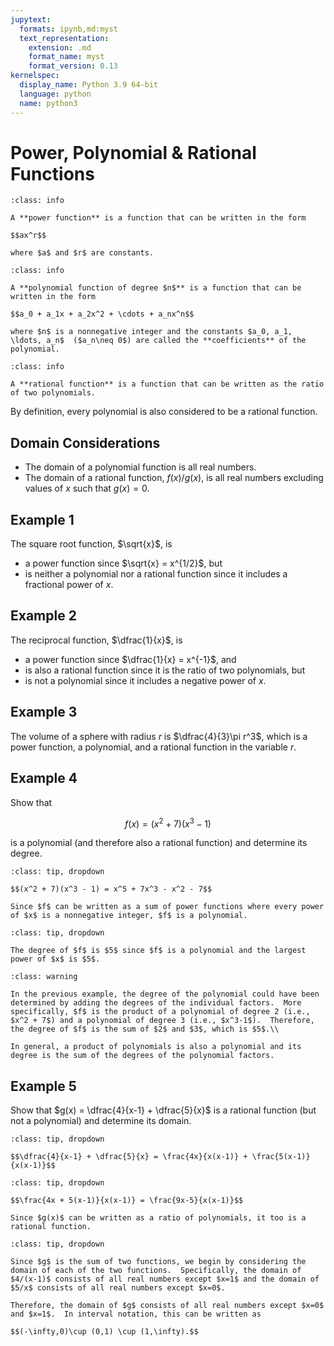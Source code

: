 ```yaml
---
jupytext:
  formats: ipynb,md:myst
  text_representation:
    extension: .md
    format_name: myst
    format_version: 0.13
kernelspec:
  display_name: Python 3.9 64-bit
  language: python
  name: python3
---
```

# Power, Polynomial & Rational Functions

```{admonition} Definition
:class: info

A **power function** is a function that can be written in the form

$$ax^r$$

where $a$ and $r$ are constants.
```


```{admonition} Definition
:class: info

A **polynomial function of degree $n$** is a function that can be written in the form

$$a_0 + a_1x + a_2x^2 + \cdots + a_nx^n$$

where $n$ is a nonnegative integer and the constants $a_0, a_1, \ldots, a_n$  ($a_n\neq 0$) are called the **coefficients** of the polynomial.
```


```{admonition} Definition
:class: info

A **rational function** is a function that can be written as the ratio of two polynomials.
```

By definition, every polynomial is also considered to be a rational function.


## Domain Considerations

- The domain of a polynomial function is all real numbers.
- The domain of a rational function, $f(x)/g(x)$, is all real numbers excluding values of $x$ such that $g(x) = 0$.



## Example 1

The square root function, $\sqrt{x}$, is

- a power function since $\sqrt{x} = x^{1/2}$, but
- is neither a polynomial nor a rational function since it includes a fractional power of $x$.


## Example 2

The reciprocal function, $\dfrac{1}{x}$, is 

- a power function since $\dfrac{1}{x} = x^{-1}$, and 
- is also a rational function since it is the ratio of two polynomials, but 
- is not a polynomial since it includes a negative power of $x$.


## Example 3

The volume of a sphere with radius $r$ is $\dfrac{4}{3}\pi r^3$, which is a power function, a polynomial, and a rational function in the variable $r$.


## Example 4

Show that 

$$f(x) = (x^2 + 7)(x^3 - 1)$$ 

is a polynomial (and therefore also a rational function) and determine its degree.


```{admonition} Step 1: Expand the product using the FOIL technique.
:class: tip, dropdown
 
$$(x^2 + 7)(x^3 - 1) = x^5 + 7x^3 - x^2 - 7$$

Since $f$ can be written as a sum of power functions where every power of $x$ is a nonnegative integer, $f$ is a polynomial.
```

```{admonition} Step 2: Determine the degree of $f$.
:class: tip, dropdown

The degree of $f$ is $5$ since $f$ is a polynomial and the largest power of $x$ is $5$.
```




```{admonition} Observation
:class: warning

In the previous example, the degree of the polynomial could have been determined by adding the degrees of the individual factors.  More specifically, $f$ is the product of a polynomial of degree 2 (i.e., $x^2 + 7$) and a polynomial of degree 3 (i.e., $x^3-1$).  Therefore, the degree of $f$ is the sum of $2$ and $3$, which is $5$.\\

In general, a product of polynomials is also a polynomial and its degree is the sum of the degrees of the polynomial factors.  
```



## Example 5

Show that $g(x) = \dfrac{4}{x-1} + \dfrac{5}{x}$ is a rational function (but not a polynomial) and determine its domain.

```{admonition} Step 1: Get a common denominator.
:class: tip, dropdown

$$\dfrac{4}{x-1} + \dfrac{5}{x} = \frac{4x}{x(x-1)} + \frac{5(x-1)}{x(x-1)}$$
```


```{admonition} Step 2: Add numerators and simplify.
:class: tip, dropdown

$$\frac{4x + 5(x-1)}{x(x-1)} = \frac{9x-5}{x(x-1)}$$

Since $g(x)$ can be written as a ratio of polynomials, it too is a rational function.
```


```{admonition} Step 3: Determine the domain of $g$.
:class: tip, dropdown

Since $g$ is the sum of two functions, we begin by considering the domain of each of the two functions.  Specifically, the domain of $4/(x-1)$ consists of all real numbers except $x=1$ and the domain of $5/x$ consists of all real numbers except $x=0$.

Therefore, the domain of $g$ consists of all real numbers except $x=0$ and $x=1$.  In interval notation, this can be written as

$$(-\infty,0)\cup (0,1) \cup (1,\infty).$$
```
